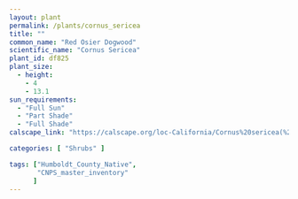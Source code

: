 ```yaml
---
layout: plant                                                              
permalink: /plants/cornus_sericea
title: ""
common_name: "Red Osier Dogwood"
scientific_name: "Cornus Sericea"
plant_id: df825
plant_size:
  - height: 
    - 4
    - 13.1
sun_requirements:
  - "Full Sun"
  - "Part Shade"
  - "Full Shade"
calscape_link: "https://calscape.org/loc-California/Cornus%20sericea(%20)"

categories: [ "Shrubs" ]

tags: ["Humboldt_County_Native",
       "CNPS_master_inventory"
      ]
---
```


